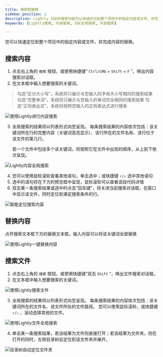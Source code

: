 ```yaml
---
title: 搜索和替换
sidebar_position: 2
description: Lightly IDE的搜索功能可以快速定位到整个项目中的指定内容或文件，并完成内容的替换。在内容搜索对话框输入关键字，点击全局搜索的结果，Lightly会进行自动定位。
keywords: [Lightly搜索, 内容替换, IDE全局搜索, 内容搜索]

---
```


<head>
  <title>搜索和替换 - Lightly官方文档</title>
</head>


您可以快速定位到整个项目中的指定内容或文件，并完成内容的替换。

## 搜索内容

1. 点击右上角的 <code>搜索</code> 按钮，或使用快捷键“ <code>Ctrl/CMD</code> + <code>Shift</code> + <code>F</code> ”，唤出内容搜索对话框。
2. 在文本框中输入想要搜索的关键词。

> 勾选“区分大小写”，系统将只展示与您输入的字母大小写相同的搜索结果
> 勾选“完整单词”，系统将只展示与您输入的单词完全相同的搜索结果
> 勾选“正则表达式”，系统将按照您输入的正则表达式进行搜索

![使用Lightly进行内容搜索](https://static01.teamcode.com/docs/202204292232893.png)

3. 全局搜索的结果将以列表形式向您呈现。
   每条搜索结果的内容依次包括：该关键词所在行的完整内容（关键词高亮显示）、该行所在的文件名称、该行位于该文件的第几行。

   若一个文件中包括多个该关键词，将按照它在文件中出现的顺序，从上到下依次呈现。

![Lightly内容全局搜索](https://static01.teamcode.com/docs/202204292253152.png)

4. 您可以使用鼠标滚轮查看其他语句，单击选中；或快捷键 <code>↑/↓</code> 选中其他语句
5. 选中的语句将在下方的预览框中呈现，鼠标滚轮可以查看该段代码详情
6. 双击某一条搜索结果或选中时点击“回车键”，将关闭当前搜索对话框，在窗口中显示该文件，同时定位到满足搜索条件的行。

![智能定位搜索内容](https://static01.teamcode.com/docs/202204292259514.png)



## 替换内容

点开搜索文本框下方的替换文本框，输入内容可以将该关键词全部替换

![使用Lightly一键替换内容](https://static01.teamcode.com/docs/202204292337829.png)

## 搜索文件

1. 点击右上角的 <code>搜索</code> 按钮，或使用快捷键“双击 <code>Shift</code> ”，唤出文件搜索对话框。
2. 在文本框中输入想要搜索的关键词。

![使用Lightly搜索文件](https://static01.teamcode.com/docs/202204292300987.png)

3. 全局搜索的结果将以列表形式向您呈现。
   每条搜索结果的内容依次包括：该关键词所在的文件名、该文件所处的文件路径。
   您可以使用鼠标滚轮，或快捷键 <code>↑/↓</code> ，滚动选择其他的文件。

![使用Lightly文件全局搜索](https://static01.teamcode.com/docs/202204292306733.png)

4. 单击某一条搜索结果，若该结果为文件则直接打开；若该结果为文件夹，则在打开的同时，左侧目录树会定位到该文件夹并展开。

![目录树自动定位文件夹](https://static01.teamcode.com/docs/202204292308178.png)

